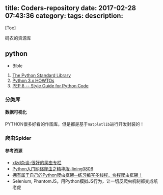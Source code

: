 title: Coders-repository
date: 2017-02-28 07:43:36
category:
tags:
description:
---
[Toc]

码农的资源库

## python

* Bible 
1. [The Python Standard Library](https://docs.python.org/3/library)
2. [Python 3.x HOWTOs](https://docs.python.org/3.5/howto/index.html)
3. [PEP 8 -- Style Guide for Python Code](https://www.python.org/dev/peps/pep-0008/)

### 分类库

#### 数据可视化

PYTHON很多好看的作图库，但是都是基于`matplotlib`进行开发封装的！

### 爬虫Spider

#### 参考资源

* [xlzd杂谈-很好的爬虫专栏](http://xlzd.me/tag/crawler/1/)
* [Python入门网络爬虫之精华版-lining0806](https://github.com/lining0806/PythonSpiderNotes)
* [拥有属于自己的Python爬虫框架--练习编写多线程、协程爬虫框架！](https://zhuanlan.zhihu.com/p/24469566)
* Selenium, PhantomJS，用Python模拟JS行为，让一切反爬虫机制都变成纸老虎
